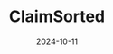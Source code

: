 ---  
layout: startup_page  
title: "ClaimSorted"  
id: "claimsorted.com"  
permalink: "/claimsortedclaimsorted.com10112024/"  
website: "https://www.claimsorted.com/"  
funding_round: "Pre-Seed"  
funding_amount: "$3M"  
investors: "Firstminute capital, YCombinator, Precursor Ventures, Transpose"  
about: "ClaimSorted simplifies claims processing for insurers by automating processes using AI and empowering human handlers for complex cases. This improves speed, reduces errors, and enhances customer experience, addressing a major pain point in the insurance industry's reliance on inefficient third-party providers. The company offers real-time insights to underwriting teams, further improving decision-making."  
markets: "Insurtech, AI, Auto Insurance, Commercial Insurance, Health Insurance, Life Insurance, Property Insurance"  
hq: "New York, New York, United States"  
founded_year: "2024"  
linkedin: ""  
twitter: ""  
instagram: ""  
facebook: ""  
crunchbase: "https://www.crunchbase.com/organization/claimsorted"  
pitchbook: "https://pitchbook.com/profiles/company/590718-25"  

date_display: "11-Oct-2024"  
date: "2024-10-11"

# SEO Optimization  
meta_title: "ClaimSorted - Pre-Seed Funding ($3M)"  
meta_description: "ClaimSorted, ClaimSorted simplifies claims processing for insurers by automating processes using AI and empowering human handlers for complex cases. This improves ..."  
meta_keywords: "ClaimSorted, Insurtech, AI, Auto Insurance, Commercial Insurance, Health Insurance, Life Insurance, Property Insurance, Pre-Seed funding"  
canonical_url: "https://startup.projectstartups.com/claimsortedclaimsorted.com10112024/"  
---